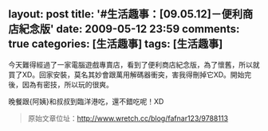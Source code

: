 layout: post
title: '#生活趣事：[09.05.12]－便利商店紀念版'
date: 2009-05-12 23:59
comments: true
categories: [生活趣事]
tags: [生活趣事]
---
今天難得經過了一家電腦遊戲專賣店，看到了便利商店紀念版，為了懷舊，所以就買了XD。回家安裝，莫名其妙會跟萬用解碼器衝突，害我得刪掉它XD。開始完後，因為有密技，所以玩的很爽。

晚餐跟{阿姨}和叔叔到臨洋港吃，還不錯吃呢！XD

> 原始文章位址：http://www.wretch.cc/blog/fafnar123/9788113